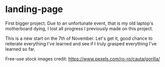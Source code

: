 # landing-page

First bigger project. Due to an unfortunate event, that is my old laptop's motherboard dying, I lost all progress I previously made on this project. 

This is a new start on the 7th of November. Let's get it, good chance to reiterate everything I've learned and see if I truly grasped everything I've learned so far. 

Free-use stock images credit: https://www.pexels.com/ro-ro/cauta/gorilla/